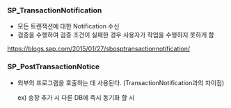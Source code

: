 ### SP_TransactionNotification

- 모든 트랜잭션에 대한 Notification 수신
- 검증을 수행하여 검증 조건이 실패한 경우 사용자가 작업을 수행하지 못하게 함

https://blogs.sap.com/2015/01/27/sbosptransactionnotification/



### SP_PostTransactionNotice

- 외부의 프로그램을 호출하는 데 사용된다. (TransactionNotification과의 차이점)

  ex) 송장 추가 시 다른 DB에 즉시 동기화 할 시